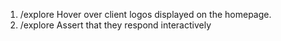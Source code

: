 1. /explore Hover over client logos displayed on the homepage.
2. /explore Assert that they respond interactively